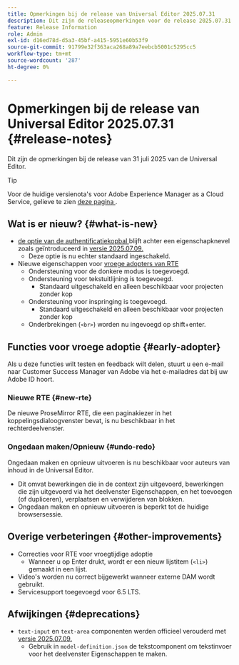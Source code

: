 ```yaml
---
title: Opmerkingen bij de release van Universal Editor 2025.07.31
description: Dit zijn de releaseopmerkingen voor de release 2025.07.31 van de Universal Editor.
feature: Release Information
role: Admin
exl-id: d16ed78d-d5a3-45bf-a415-5951e60b53f9
source-git-commit: 91799e32f363aca268a89a7eebcb5001c5295cc5
workflow-type: tm+mt
source-wordcount: '287'
ht-degree: 0%

---
```



# Opmerkingen bij de release van Universal Editor 2025.07.31 {#release-notes}

Dit zijn de opmerkingen bij de release van 31 juli 2025 van de Universal Editor.

>[!TIP]
>
>Voor de huidige versienota&#39;s voor Adobe Experience Manager as a Cloud Service, gelieve te zien [ deze pagina ](/help/release-notes/release-notes-cloud/release-notes-current.md).

## Wat is er nieuw? {#what-is-new}

* [ de optie van de authentificatiekopbal ](/help/sites-cloud/authoring/universal-editor/navigation.md#autentication-settings) blijft achter een eigenschapknevel zoals geïntroduceerd in [ versie 2025.07.09.](/help/release-notes/universal-editor/2025/2025-07-09.md)
   * Deze optie is nu echter standaard ingeschakeld.
* Nieuwe eigenschappen voor [ vroege adopters van RTE ](#new-rte)
   * Ondersteuning voor de donkere modus is toegevoegd.
   * Ondersteuning voor tekstuitlijning is toegevoegd.
      * Standaard uitgeschakeld en alleen beschikbaar voor projecten zonder kop
   * Ondersteuning voor inspringing is toegevoegd.
      * Standaard uitgeschakeld en alleen beschikbaar voor projecten zonder kop
   * Onderbrekingen (`<br>`) worden nu ingevoegd op shift+enter.

## Functies voor vroege adoptie {#early-adopter}

Als u deze functies wilt testen en feedback wilt delen, stuurt u een e-mail naar Customer Success Manager van Adobe via het e-mailadres dat bij uw Adobe ID hoort.

### Nieuwe RTE {#new-rte}

De nieuwe ProseMirror RTE, die een paginakiezer in het koppelingsdialoogvenster bevat, is nu beschikbaar in het rechterdeelvenster.

### Ongedaan maken/Opnieuw {#undo-redo}

Ongedaan maken en opnieuw uitvoeren is nu beschikbaar voor auteurs van inhoud in de Universal Editor.

* Dit omvat bewerkingen die in de context zijn uitgevoerd, bewerkingen die zijn uitgevoerd via het deelvenster Eigenschappen, en het toevoegen (of dupliceren), verplaatsen en verwijderen van blokken.
* Ongedaan maken en opnieuw uitvoeren is beperkt tot de huidige browsersessie.

## Overige verbeteringen {#other-improvements}

* Correcties voor RTE voor vroegtijdige adoptie
   * Wanneer u op Enter drukt, wordt er een nieuw lijstitem (`<li>`) gemaakt in een lijst.
* Video&#39;s worden nu correct bijgewerkt wanneer externe DAM wordt gebruikt.
* Servicesupport toegevoegd voor 6.5 LTS.

## Afwijkingen {#deprecations}

* `text-input` en `text-area` componenten werden officieel verouderd met [ versie 2025.07.09.](/help/release-notes/universal-editor/2025/2025-07-09.md)
   * Gebruik in `model-definition.json` de tekstcomponent om tekstinvoer voor het deelvenster Eigenschappen te maken.
